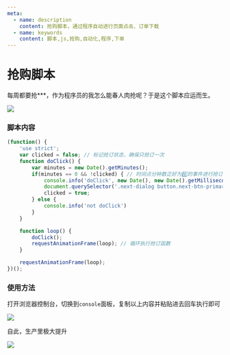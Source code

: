 ```yaml
---
meta:
  - name: description
    content: 抢购脚本，通过程序自动进行页面点击、订单下载
  - name: keywords
    content: 脚本,js,抢购,自动化,程序,下单
---
```

# 抢购脚本

每周都要抢***，作为程序员的我怎么能春人肉抢呢？于是这个脚本应运而生。

![](https://5.z.wiki/autoupload/2022-09-12/be11be625b444277b6c348e12f37a29c.image.png)

### 脚本内容

```JavaScript
(function() {
    'use strict';
    var clicked = false; // 标记抢订状态，确保只抢订一次
    function doClick() {
        var minutes = new Date().getMinutes();
        if(minutes == 0 && !clicked) { // 时间点分钟数正好为0️⃣的事件进行抢订
            console.info('doClick', new Date(), new Date().getMilliseconds());
            document.querySelector('.next-dialog button.next-btn-primary').click(); // 需要点击的按钮，根据实际需要来修改
            clicked = true;
        } else {
            console.info('not doClick')
        }
    }

    function loop() {
        doClick();
        requestAnimationFrame(loop); // 循环执行抢订函数
    }

    requestAnimationFrame(loop);
})();
```

### 使用方法

打开浏览器控制台，切换到`console`面板，复制以上内容并粘贴进去回车执行即可

![](https://3.z.wiki/autoupload/2022-09-12/929cf03e38e843c3bd8b409e3b475afd.image.png)

自此，生产里极大提升

![](https://7.z.wiki/autoupload/2022-09-12/12fa5566e24c4ceaaadce8271f55827c.红领巾.gif)
